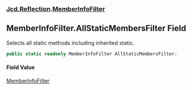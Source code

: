 ### [Jcd.Reflection](Jcd.Reflection.md 'Jcd.Reflection').[MemberInfoFilter](MemberInfoFilter.md 'Jcd.Reflection.MemberInfoFilter')

## MemberInfoFilter.AllStaticMembersFilter Field

Selects all static methods including inherited static.

```csharp
public static readonly MemberInfoFilter AllStaticMembersFilter;
```

#### Field Value
[MemberInfoFilter](MemberInfoFilter.md 'Jcd.Reflection.MemberInfoFilter')